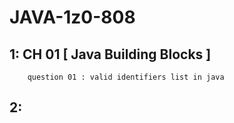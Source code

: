   # JAVA-1z0-808
  
  ## 1: CH 01 [ Java Building Blocks ]
        question 01 : valid identifiers list in java
  
  ## 2:
